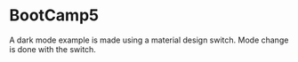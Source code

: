 # BootCamp5
A dark mode example is made using a material design switch. Mode change is done with the switch.
